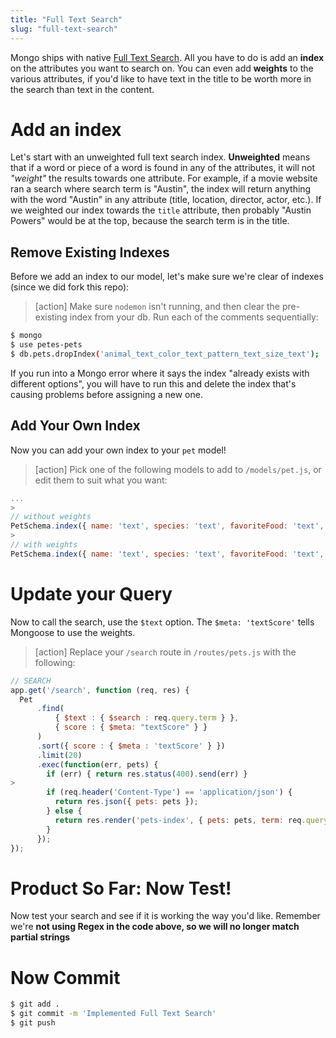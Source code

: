 ```yaml
---
title: "Full Text Search"
slug: "full-text-search"
---
```


Mongo ships with native [Full Text Search](https://en.wikipedia.org/wiki/Full-text_search). All you have to do is add an **index** on the attributes you want to search on. You can even add **weights** to the various attributes, if you'd like to have text in the title to be worth more in the search than text in the content.

# Add an index

Let's start with an unweighted full text search index. **Unweighted** means that if a word or piece of a word is found in any of the attributes, it will not *"weight"* the results towards one attribute. For example, if a movie website ran a search where search term is "Austin", the index will return anything with the word "Austin" in any attribute (title, location, director, actor, etc.). If we weighted our index towards the `title` attribute, then probably "Austin Powers" would be at the top, because the search term is in the title.

## Remove Existing Indexes
Before we add an index to our model, let's make sure we're clear of indexes (since we did fork this repo):

>[action]
> Make sure `nodemon` isn't running, and then clear the pre-existing index from your db. Run each of the comments sequentially:
>
```bash
$ mongo
$ use petes-pets
$ db.pets.dropIndex('animal_text_color_text_pattern_text_size_text');
```

If you run into a Mongo error where it says the index "already exists with different options", you will have to run this and delete the index that's causing problems before assigning a new one.

## Add Your Own Index

Now you can add your own index to your `pet` model!

>[action]
> Pick one of the following models to add to `/models/pet.js`, or edit them to suit what you want:
>
```js
...
>
// without weights
PetSchema.index({ name: 'text', species: 'text', favoriteFood: 'text', description: 'text' });
>
// with weights
PetSchema.index({ name: 'text', species: 'text', favoriteFood: 'text', description: 'text' }, {name: 'My text index', weights: {name: 10, species: 4, favoriteFood: 2, description: 1}});
```

# Update your Query

Now to call the search, use the `$text` option. The `$meta: 'textScore'` tells Mongoose to use the weights.

>[action]
> Replace your `/search` route in `/routes/pets.js` with the following:
>
```js
// SEARCH
app.get('/search', function (req, res) {
  Pet
      .find(
          { $text : { $search : req.query.term } },
          { score : { $meta: "textScore" } }
      )
      .sort({ score : { $meta : 'textScore' } })
      .limit(20)
      .exec(function(err, pets) {
        if (err) { return res.status(400).send(err) }
>
        if (req.header('Content-Type') == 'application/json') {
          return res.json({ pets: pets });
        } else {
          return res.render('pets-index', { pets: pets, term: req.query.term });
        }
      });
});
```

# Product So Far: Now Test!

Now test your search and see if it is working the way you'd like. Remember we're **not using Regex in the code above, so we will no longer match partial strings**

# Now Commit

```bash
$ git add .
$ git commit -m 'Implemented Full Text Search'
$ git push
```
